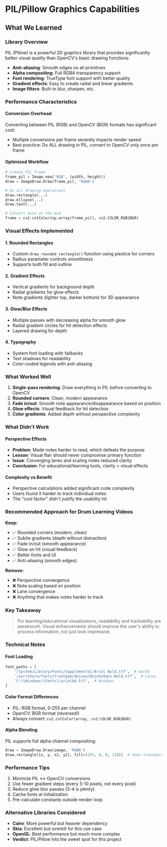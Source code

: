 # PIL/Pillow Graphics Capabilities

## What We Learned

### Library Overview
PIL (Pillow) is a powerful 2D graphics library that provides significantly better visual quality than OpenCV's basic drawing functions:

- **Anti-aliasing**: Smooth edges on all primitives
- **Alpha compositing**: Full RGBA transparency support
- **Font rendering**: TrueType font support with better quality
- **Gradient effects**: Easy to create radial and linear gradients
- **Image filters**: Built-in blur, sharpen, etc.

### Performance Characteristics

#### Conversion Overhead
Converting between PIL (RGB) and OpenCV (BGR) formats has significant cost:
- Multiple conversions per frame severely impacts render speed
- Best practice: Do ALL drawing in PIL, convert to OpenCV only once per frame

#### Optimized Workflow
```python
# Create PIL frame
frame_pil = Image.new('RGB', (width, height))
draw = ImageDraw.Draw(frame_pil, 'RGBA')

# Do all drawing operations
draw.rectangle(...)
draw.ellipse(...)
draw.text(...)

# Convert once at the end
frame = cv2.cvtColor(np.array(frame_pil), cv2.COLOR_RGB2BGR)
```

### Visual Effects Implemented

#### 1. Rounded Rectangles
- Custom `draw_rounded_rectangle()` function using pieslice for corners
- Radius parameter controls smoothness
- Supports both fill and outline

#### 2. Gradient Effects
- Vertical gradients for background depth
- Radial gradients for glow effects
- Note gradients (lighter top, darker bottom) for 3D appearance

#### 3. Glow/Blur Effects
- Multiple passes with decreasing alpha for smooth glow
- Radial gradient circles for hit detection effects
- Layered drawing for depth

#### 4. Typography
- System font loading with fallbacks
- Text shadows for readability
- Color-coded legends with anti-aliasing

### What Worked Well

1. **Single-pass rendering**: Draw everything in PIL before converting to OpenCV
2. **Rounded corners**: Clean, modern appearance
3. **Fade in/out**: Smooth note appearance/disappearance based on position
4. **Glow effects**: Visual feedback for hit detection
5. **Color gradients**: Added depth without perspective complexity

### What Didn't Work

#### Perspective Effects
- **Problem**: Made notes harder to read, which defeats the purpose
- **Lesson**: Visual flair should never compromise primary function
- **Issue**: Converging lanes and scaling notes reduced clarity
- **Conclusion**: For educational/learning tools, clarity > visual effects

#### Complexity vs Benefit
- Perspective calculations added significant code complexity
- Users found it harder to track individual notes
- The "cool factor" didn't justify the usability hit

### Recommended Approach for Drum Learning Videos

**Keep:**
- ✅ Rounded corners (modern, clean)
- ✅ Subtle gradients (depth without distraction)
- ✅ Fade in/out (smooth appearance)
- ✅ Glow on hit (visual feedback)
- ✅ Better fonts and UI
- ✅ Anti-aliasing (smooth edges)

**Remove:**
- ❌ Perspective convergence
- ❌ Note scaling based on position
- ❌ Lane convergence
- ❌ Anything that makes notes harder to track

### Key Takeaway

> For learning/educational visualizations, readability and trackability are paramount. Visual enhancements should improve the user's ability to process information, not just look impressive.

### Technical Notes

#### Font Loading
```python
font_paths = [
    '/System/Library/Fonts/Supplemental/Arial Bold.ttf',  # macOS
    '/usr/share/fonts/truetype/dejavu/DejaVuSans-Bold.ttf',  # Linux
    'C:\\Windows\\Fonts\\arialbd.ttf',  # Windows
]
```

#### Color Format Differences
- PIL: RGB format, 0-255 per channel
- OpenCV: BGR format (reversed!)
- Always convert: `cv2.cvtColor(array, cv2.COLOR_RGB2BGR)`

#### Alpha Blending
PIL supports full alpha channel compositing:
```python
draw = ImageDraw.Draw(image, 'RGBA')
draw.rectangle([x, y, x2, y2], fill=(255, 0, 0, 128))  # Semi-transparent red
```

### Performance Tips

1. Minimize PIL ↔ OpenCV conversions
2. Use fewer gradient steps (every 5-10 pixels, not every pixel)
3. Reduce glow blur passes (3-4 is plenty)
4. Cache fonts at initialization
5. Pre-calculate constants outside render loop

### Alternative Libraries Considered

- **Cairo**: More powerful but heavier dependency
- **Skia**: Excellent but overkill for this use case
- **OpenGL**: Best performance but much more complex
- **Verdict**: PIL/Pillow hits the sweet spot for this project
